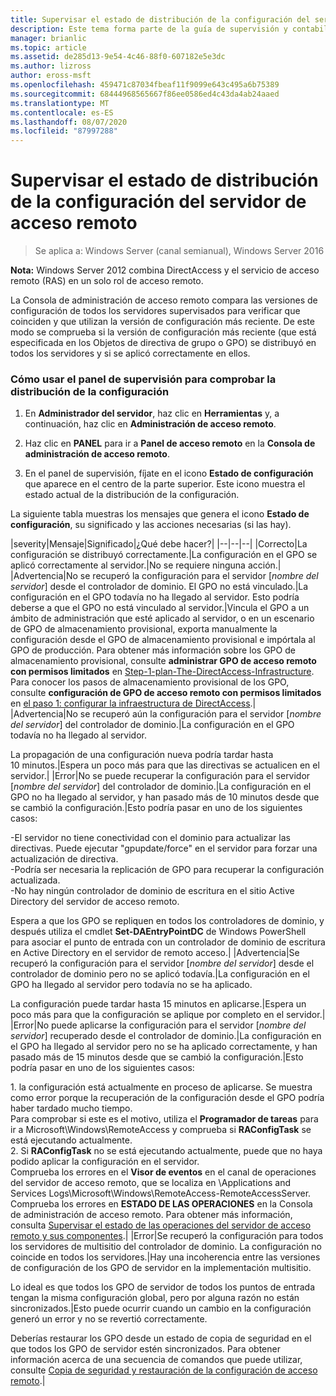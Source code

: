 ```yaml
---
title: Supervisar el estado de distribución de la configuración del servidor de acceso remoto
description: Este tema forma parte de la guía de supervisión y contabilidad de acceso remoto en Windows Server 2016.
manager: brianlic
ms.topic: article
ms.assetid: de285d13-9e54-4c46-88f0-607182e5e3dc
ms.author: lizross
author: eross-msft
ms.openlocfilehash: 459471c87034fbeaf11f9099e643c495a6b75389
ms.sourcegitcommit: 68444968565667f86ee0586ed4c43da4ab24aaed
ms.translationtype: MT
ms.contentlocale: es-ES
ms.lasthandoff: 08/07/2020
ms.locfileid: "87997288"
---
```

# <a name="monitor-the-configuration-distribution-status-of-the-remote-access-server"></a>Supervisar el estado de distribución de la configuración del servidor de acceso remoto

>Se aplica a: Windows Server (canal semianual), Windows Server 2016

**Nota:** Windows Server 2012 combina DirectAccess y el servicio de acceso remoto (RAS) en un solo rol de acceso remoto.

La Consola de administración de acceso remoto compara las versiones de configuración de todos los servidores supervisados para verificar que coinciden y que utilizan la versión de configuración más reciente. De este modo se comprueba si la versión de configuración más reciente (que está especificada en los Objetos de directiva de grupo o GPO) se distribuyó en todos los servidores y si se aplicó correctamente en ellos.

### <a name="to-use-the-monitoring-dashboard-to-monitor-the-configuration-distribution"></a>Cómo usar el panel de supervisión para comprobar la distribución de la configuración

1.  En **Administrador del servidor**, haz clic en **Herramientas** y, a continuación, haz clic en **Administración de acceso remoto**.

2.  Haz clic en **PANEL** para ir a **Panel de acceso remoto** en la **Consola de administración de acceso remoto**.

3.  En el panel de supervisión, fíjate en el icono **Estado de configuración** que aparece en el centro de la parte superior. Este icono muestra el estado actual de la distribución de la configuración.

La siguiente tabla muestras los mensajes que genera el icono **Estado de configuración**, su significado y las acciones necesarias (si las hay).

|severity|Mensaje|Significado|¿Qué debe hacer?|
|--|--|--|
|Correcto|La configuración se distribuyó correctamente.|La configuración en el GPO se aplicó correctamente al servidor.|No se requiere ninguna acción.|
|Advertencia|No se recuperó la configuración para el servidor [*nombre del servidor*] desde el controlador de dominio. El GPO no está vinculado.|La configuración en el GPO todavía no ha llegado al servidor. Esto podría deberse a que el GPO no está vinculado al servidor.|Vincula el GPO a un ámbito de administración que esté aplicado al servidor, o en un escenario de GPO de almacenamiento provisional, exporta manualmente la configuración desde el GPO de almacenamiento provisional e impórtala al GPO de producción. Para obtener más información sobre los GPO de almacenamiento provisional, consulte **administrar GPO de acceso remoto con permisos limitados** en [Step-1-plan-The-DirectAccess-Infrastructure](../../directaccess/single-server-advanced/da-adv-plan-s1-infrastructure.md). Para conocer los pasos de almacenamiento provisional de los GPO, consulte **configuración de GPO de acceso remoto con permisos limitados** en [el paso 1: configurar la infraestructura de DirectAccess](../../directaccess/single-server-advanced/da-adv-configure-s1-infrastructure.md).|
|Advertencia|No se recuperó aún la configuración para el servidor [*nombre del servidor*] del controlador de dominio.|La configuración en el GPO todavía no ha llegado al servidor.<p>La propagación de una configuración nueva podría tardar hasta 10 minutos.|Espera un poco más para que las directivas se actualicen en el servidor.|
|Error|No se puede recuperar la configuración para el servidor [*nombre del servidor*] del controlador de dominio.|La configuración en el GPO no ha llegado al servidor, y han pasado más de 10 minutos desde que se cambió la configuración.|Esto podría pasar en uno de los siguientes casos:<p>-El servidor no tiene conectividad con el dominio para actualizar las directivas. Puede ejecutar "gpupdate/force" en el servidor para forzar una actualización de directiva.<br />-Podría ser necesaria la replicación de GPO para recuperar la configuración actualizada.<br />-No hay ningún controlador de dominio de escritura en el sitio Active Directory del servidor de acceso remoto.<p>Espera a que los GPO se repliquen en todos los controladores de dominio, y después utiliza el cmdlet **Set-DAEntryPointDC** de Windows PowerShell para asociar el punto de entrada con un controlador de dominio de escritura en Active Directory en el servidor de remoto acceso.|
|Advertencia|Se recuperó la configuración para el servidor [*nombre del servidor*] desde el controlador de dominio pero no se aplicó todavía.|La configuración en el GPO ha llegado al servidor pero todavía no se ha aplicado.<p>La configuración puede tardar hasta 15 minutos en aplicarse.|Espera un poco más para que la configuración se aplique por completo en el servidor.|
|Error|No puede aplicarse la configuración para el servidor [*nombre del servidor*] recuperado desde el controlador de dominio.|La configuración en el GPO ha llegado al servidor pero no se ha aplicado correctamente, y han pasado más de 15 minutos desde que se cambió la configuración.|Esto podría pasar en uno de los siguientes casos:<p>1. la configuración está actualmente en proceso de aplicarse. Se muestra como error porque la recuperación de la configuración desde el GPO podría haber tardado mucho tiempo.<br />    Para comprobar si este es el motivo, utiliza el **Programador de tareas** para ir a Microsoft\Windows\RemoteAccess y comprueba si **RAConfigTask** se está ejecutando actualmente.<br />2. Si **RAConfigTask** no se está ejecutando actualmente, puede que no haya podido aplicar la configuración en el servidor.<br />    Comprueba los errores en el **Visor de eventos** en el canal de operaciones del servidor de acceso remoto, que se localiza en \Applications and Services Logs\Microsoft\Windows\RemoteAccess-RemoteAccessServer.<br />    Comprueba los errores en **ESTADO DE LAS OPERACIONES** en la Consola de administración de acceso remoto. Para obtener más información, consulta [Supervisar el estado de las operaciones del servidor de acceso remoto y sus componentes](Monitor-the-operations-status-of-the-Remote-Access-server-and-its-components.md).|
|Error|Se recuperó la configuración para todos los servidores de multisitio del controlador de dominio. La configuración no coincide en todos los servidores.|Hay una incoherencia entre las versiones de configuración de los GPO de servidor en la implementación multisitio.<p>Lo ideal es que todos los GPO de servidor de todos los puntos de entrada tengan la misma configuración global, pero por alguna razón no están sincronizados.|Esto puede ocurrir cuando un cambio en la configuración generó un error y no se revertió correctamente.<p>Deberías restaurar los GPO desde un estado de copia de seguridad en el que todos los GPO de servidor estén sincronizados. Para obtener información acerca de una secuencia de comandos que puede utilizar, consulte [Copia de seguridad y restauración de la configuración de acceso remoto](https://gallery.technet.microsoft.com/Back-up-and-Restore-Remote-e157e6a6).|